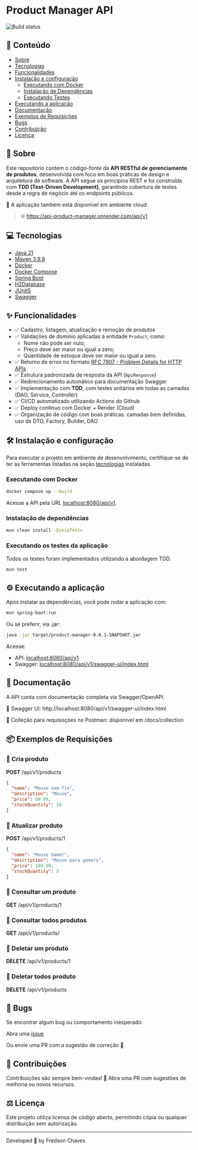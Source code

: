 # Product Manager API

![Build status](https://github.com/fredsonchaves07/api-product-manager/actions/workflows/cd-prod-workflow.yml/badge.svg)

## 📌 Conteúdo

- [Sobre](#-sobre)
- [Tecnologias](#-tecnologias)
- [Funcionalidades](#-funcionalidades)
- [Instalação e configuração](#%EF%B8%8F-instalação-e-configuração)
  - [Executando com Docker](#executando-com-docker)
  - [Instalação de Dependências](#instalação-de-dependências)
  - [Executando Testes](#executando-os-testes-da-aplicação)
- [Executando a aplicação](#%EF%B8%8F-executando-a-aplicação)
- [Documentação](#-documentação)
- [Exemplos de Requisições](#-exemplos-de-requisições)
- [Bugs](#-bugs)
- [Contribuição](#-contribuições)
- [Licença](#%EF%B8%8F-licença)

## 🚀 Sobre

Este repositório contém o código-fonte da **API RESTful de gerenciamento de produtos**, desenvolvida com foco em boas
práticas de design e arquitetura de software. A API segue os princípios REST e foi construída com **TDD (Test-Driven
Development)**, garantindo cobertura de testes desde a regra de negócio até os endpoints públicos.

🔗 A aplicação também está disponível em ambiente cloud:
> 🌐 https://api-product-manager.onrender.com/api/v1

## 💻 Tecnologias

- [Java 21](https://adoptium.net/temurin/releases/)
- [Maven 3.9.8](https://maven.apache.org/download.cgi)
- [Docker](https://www.docker.com/)
- [Docker Compose](https://docs.docker.com/compose/)
- [Spring Boot](https://spring.io/projects/spring-boot/)
- [H2Database](https://www.h2database.com/)
- [JUnit5](https://junit.org/junit5/)
- [Swagger](https://swagger.io/specification/)

## ✨ Funcionalidades

- ✅ Cadastro, listagem, atualização e remoção de produtos
- ✅ Validações de domínio aplicadas à entidade `Product`, como:
  - Nome não pode ser nulo;
  - Preço deve ser maior ou igual a zero;
  - Quantidade de estoque deve ser maior ou igual a zero.
- ✅ Retorno de erros no
  formato [RFC 7807 - Problem Details for HTTP APIs](https://datatracker.ietf.org/doc/html/rfc7807)
- ✅ Estrutura padronizada de resposta da API (`ApiResponse`)
- ✅ Redirecionamento automático para documentação Swagger
- ✅ Implementação com **TDD**, com testes unitários em todas as camadas (DAO, Service, Controller)
- ✅ CI/CD automatizado utilizando Actions do Github
- ✅ Deploy contínuo com Docker + Render (Cloud)
- ✅ Organização de código com boas práticas: camadas bem definidas, uso de DTO, Factory, Builder, DAO

## 🛠️ Instalação e configuração

Para executar o projeto em ambiente de desenvolvimento, certifique-se de ter as ferramentas listadas na
seção [tecnologias](#-tecnologias) instaladas.

### Executando com Docker

```bash
docker compose up --build
```

Acesse a API pela URL [localhost:8080/api/v1](localhost:8080/api/v1).

### Instalação de dependências

```bash
mvn clean install -DskipTests
```

### Executando os testes da aplicação

Todos os testes foram implementados utilizando a abordagem TDD.

```bash
mvn test
```

## ⚙️ Executando a aplicação

Após instalar as dependências, você pode rodar a aplicação com:

```bash
mvn spring-boot:run
```

Ou se preferir, via .jar:

```bash
java -jar target/product-manager-0.0.1-SNAPSHOT.jar

```

Acesse:

- API: [localhost:8080/api/v1](http://localhost:8080/api/v1)
- Swagger: [localhost:8080/api/v1/swagger-ui/index.html](http://localhost:8080/api/v1/swagger-ui/index.html)

## 📝 Documentação

A API conta com documentação completa via Swagger/OpenAPI.

📄 Swagger UI: http://localhost:8080/api/v1/swagger-ui/index.html

📁 Colleção para requisoções no Postman: disponível em /docs/collection

## 📦 Exemplos de Requisições

### 🔸 Cria produto

**POST** /api/v1/products

```json
{
  "name": "Mouse sem fio",
  "description": "Mouse",
  "price": 89.99,
  "stockQuantity": 10
}
```

### 🔸 Atualizar produto

**POST** /api/v1/products/1

```json
{
  "name": "Mouse Gamer",
  "description": "Mouse para gamers",
  "price": 109.99,
  "stockQuantity": 5
}
```

### 🔸 Consultar um produto

**GET** /api/v1/products/1

### 🔸 Consultar todos produtos

**GET** /api/v1/products/

### 🔸 Deletar um produto

**DELETE** /api/v1/products/1

### 🔸 Deletar todos produto

**DELETE** /api/v1/products

## 🐛 Bugs

Se encontrar algum bug ou comportamento inesperado:

Abra uma [issue](https://github.com/fredsonchaves07/api-product-manager/issues)

Ou envie uma PR com a sugestão de correção 🚀

## 🤝 Contribuições

Contribuições são sempre bem-vindas! 💙
Abra uma PR com sugestões de melhoria ou novos recursos.

## ⚖️ Licença

Este projeto utiliza licensa de código aberto, permitindo cópia ou qualquer distribuição sem autorização.

---
Developed 💙 by Fredson Chaves